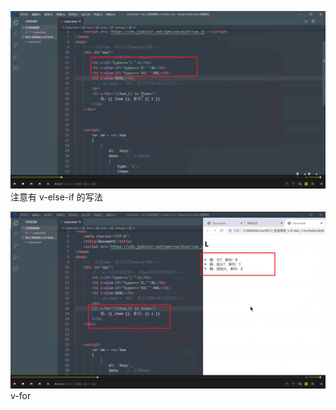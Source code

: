 ![](./img/2022-02-23-09-14-41.png)  
注意有 v-else-if 的写法

![](./img/2022-02-23-09-15-40.png)  
 v-for
